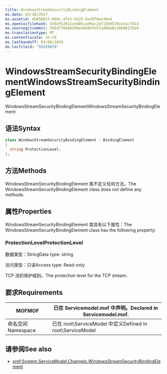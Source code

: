 ```yaml
---
title: WindowsStreamSecurityBindingElement
ms.date: 03/30/2017
ms.assetid: 4b0508c5-669c-4fe3-9225-8a10f8ee3be4
ms.openlocfilehash: 556df52011ced0bcad9ac2bf15b9570ce2ac7d14
ms.sourcegitcommit: 5b6d778ebb269ee6684fb57ad69a8c28b06235b9
ms.translationtype: MT
ms.contentlocale: zh-CN
ms.lasthandoff: 04/08/2019
ms.locfileid: "59229870"
---
```

# <a name="windowsstreamsecuritybindingelement"></a><span data-ttu-id="084ee-102">WindowsStreamSecurityBindingElement</span><span class="sxs-lookup"><span data-stu-id="084ee-102">WindowsStreamSecurityBindingElement</span></span>
<span data-ttu-id="084ee-103">WindowsStreamSecurityBindingElement</span><span class="sxs-lookup"><span data-stu-id="084ee-103">WindowsStreamSecurityBindingElement</span></span>  
  
## <a name="syntax"></a><span data-ttu-id="084ee-104">语法</span><span class="sxs-lookup"><span data-stu-id="084ee-104">Syntax</span></span>  
  
```csharp
class WindowsStreamSecurityBindingElement : BindingElement  
{  
  string ProtectionLevel;  
};  
```  
  
## <a name="methods"></a><span data-ttu-id="084ee-105">方法</span><span class="sxs-lookup"><span data-stu-id="084ee-105">Methods</span></span>  
 <span data-ttu-id="084ee-106">WindowsStreamSecurityBindingElement 类不定义任何方法。</span><span class="sxs-lookup"><span data-stu-id="084ee-106">The WindowsStreamSecurityBindingElement class does not define any methods.</span></span>  
  
## <a name="properties"></a><span data-ttu-id="084ee-107">属性</span><span class="sxs-lookup"><span data-stu-id="084ee-107">Properties</span></span>  
 <span data-ttu-id="084ee-108">WindowsStreamSecurityBindingElement 类具有以下属性：</span><span class="sxs-lookup"><span data-stu-id="084ee-108">The WindowsStreamSecurityBindingElement class has the following property:</span></span>  
  
### <a name="protectionlevel"></a><span data-ttu-id="084ee-109">ProtectionLevel</span><span class="sxs-lookup"><span data-stu-id="084ee-109">ProtectionLevel</span></span>  
 <span data-ttu-id="084ee-110">数据类型：String</span><span class="sxs-lookup"><span data-stu-id="084ee-110">Data type: string</span></span>  
  
 <span data-ttu-id="084ee-111">访问类型：只读</span><span class="sxs-lookup"><span data-stu-id="084ee-111">Access type: Read-only</span></span>  
  
 <span data-ttu-id="084ee-112">TCP 流的保护级别。</span><span class="sxs-lookup"><span data-stu-id="084ee-112">The protection level for the TCP stream.</span></span>  
  
## <a name="requirements"></a><span data-ttu-id="084ee-113">要求</span><span class="sxs-lookup"><span data-stu-id="084ee-113">Requirements</span></span>  
  
|<span data-ttu-id="084ee-114">MOF</span><span class="sxs-lookup"><span data-stu-id="084ee-114">MOF</span></span>|<span data-ttu-id="084ee-115">已在 Servicemodel.mof 中声明。</span><span class="sxs-lookup"><span data-stu-id="084ee-115">Declared in Servicemodel.mof.</span></span>|  
|---------|-----------------------------------|  
|<span data-ttu-id="084ee-116">命名空间</span><span class="sxs-lookup"><span data-stu-id="084ee-116">Namespace</span></span>|<span data-ttu-id="084ee-117">已在 root\ServiceModel 中定义</span><span class="sxs-lookup"><span data-stu-id="084ee-117">Defined in root\ServiceModel</span></span>|  
  
## <a name="see-also"></a><span data-ttu-id="084ee-118">请参阅</span><span class="sxs-lookup"><span data-stu-id="084ee-118">See also</span></span>

- <xref:System.ServiceModel.Channels.WindowsStreamSecurityBindingElement>
